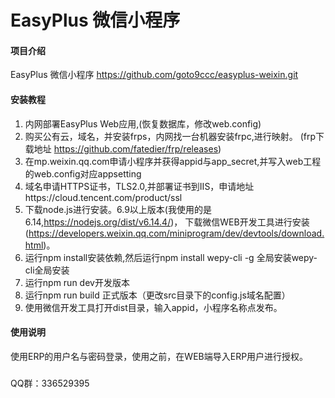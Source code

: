 # EasyPlus 微信小程序

#### 项目介绍
EasyPlus 微信小程序  https://github.com/goto9ccc/easyplus-weixin.git



#### 安装教程

1. 内网部署EasyPlus Web应用,(恢复数据库，修改web.config)
2. 购买公有云，域名，并安装frps，内网找一台机器安装frpc,进行映射。
(frp下载地址 https://github.com/fatedier/frp/releases)
3. 在mp.weixin.qq.com申请小程序并获得appid与app_secret,并写入web工程的web.config对应appsetting
4. 域名申请HTTPS证书，TLS2.0,并部署证书到IIS，申请地址https://cloud.tencent.com/product/ssl
5. 下载node.js进行安装。6.9以上版本(我使用的是6.14,https://nodejs.org/dist/v6.14.4/)，
下载微信WEB开发工具进行安装(https://developers.weixin.qq.com/miniprogram/dev/devtools/download.html)。
6. 运行npm install安装依赖,然后运行npm install wepy-cli -g  全局安装wepy-cli全局安装
7. 运行npm run dev开发版本
8. 运行npm run build 正式版本（更改src目录下的config.js域名配置）
9. 使用微信开发工具打开dist目录，输入appid，小程序名称点发布。 


#### 使用说明
使用ERP的用户名与密码登录，使用之前，在WEB端导入ERP用户进行授权。

###
QQ群：336529395  


